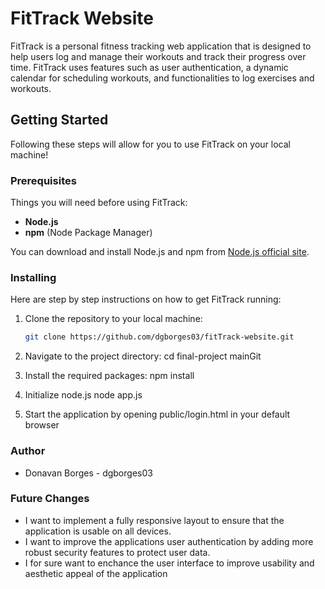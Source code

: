 # FitTrack Website

FitTrack is a personal fitness tracking web application that is designed to help users log and manage their workouts and track their progress over time. FitTrack uses features such as user authentication, a dynamic calendar for scheduling workouts, and functionalities to log exercises and workouts.

## Getting Started

Following these steps will allow for you to use FitTrack on your local machine!

### Prerequisites

Things you will need before using FitTrack:

- **Node.js**
- **npm** (Node Package Manager)

You can download and install Node.js and npm from [Node.js official site](https://nodejs.org/).

### Installing

Here are step by step instructions on how to get FitTrack running:

1. Clone the repository to your local machine:
   ```bash
   git clone https://github.com/dgborges03/fitTrack-website.git

2. Navigate to the project directory:
   cd final-project mainGit

3. Install the required packages:
   npm install

4. Initialize node.js
   node app.js

5. Start the application by opening public/login.html in your default browser

### Author
- Donavan Borges - dgborges03

### Future Changes
- I want to implement a fully responsive layout to ensure that the application is usable on all devices.
- I want to improve the applications user authentication by adding more robust security features to protect user data.
- I for sure want to enchance the user interface to improve usability and aesthetic appeal of the application

